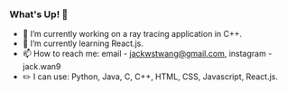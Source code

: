 ### What's Up! 👋

- 🔭 I’m currently working on a ray tracing application in C++.
- 🌱 I’m currently learning React.js.
- 📫 How to reach me: email - jackwstwang@gmail.com, instagram - jack.wan9
- ✏️ I can use: Python, Java, C, C++, HTML, CSS, Javascript, React.js.
